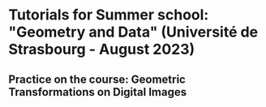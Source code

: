 # Tutorials for Summer school: "Geometry and Data" (Université de Strasbourg - August 2023)
## Practice on the course: Geometric Transformations on Digital Images

